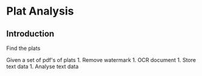 # Plat Analysis

## Introduction

Find the plats

Given a set of pdf's of plats
    1. Remove watermark
    1. OCR document
    1. Store text data
    1. Analyse text data